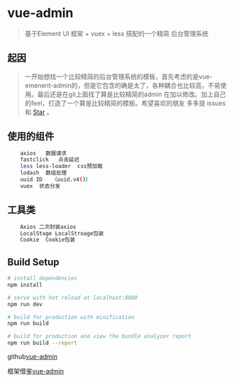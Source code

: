 # vue-admin
> 基于Element UI 框架 + vuex + less 搭配的一个精简 后台管理系统

## 起因

> 一开始想找一个比较精简的后台管理系统的模板，首先考虑的是vue-emenent-admin的，但是它包含的确是太了，各种耦合也比较高，不易使用。最后还是在git上面找了算是比较精简的admin 在加以修改。加上自己的feel，打造了一个算是比较精简的模板。希望喜欢的朋友 多多提 issues 和 [Star](https://github.com/ygnihao/emenent-admin) 。

## 使用的组件
``` bash
    axios   数据请求
    fastclick   点击延迟
    less less-loader  css预加载
    lodash  数组处理
    uuid ID   （uuid.v4()）
    vuex  状态分发
```
## 工具类
``` bash
    Axios 二次封装axios
    LocalStage LocalStroage包装
    Cookie  Cookie包装
```
## Build Setup

``` bash
# install dependencies
npm install

# serve with hot reload at localhost:8080
npm run dev

# build for production with minification
npm run build

# build for production and view the bundle analyzer report
npm run build --report
```

github[vue-admin](https://github.com/ygnihao/elmenent-admin)

框架借鉴[vue-admin](https://github.com/Apache-Ra/vue-admin.git)

